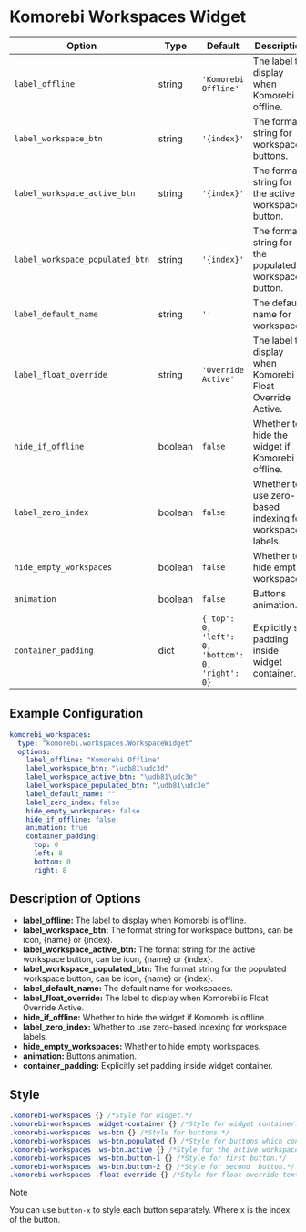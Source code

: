 # Komorebi Workspaces Widget
| Option                     | Type    | Default                  | Description                                                                 |
|----------------------------|---------|--------------------------|-----------------------------------------------------------------------------|
| `label_offline`          | string  | `'Komorebi Offline'`     | The label to display when Komorebi is offline.                              |
| `label_workspace_btn`    | string  | `'{index}'`              | The format string for workspace buttons.                                    |
| `label_workspace_active_btn` | string | `'{index}'`              | The format string for the active workspace button.                          |
| `label_workspace_populated_btn` | string | `'{index}'`              | The format string for the populated workspace button.                          |
| `label_default_name`       | string  | `''`                     | The default name for workspaces.                                            |
| `label_float_override`     | string  | `'Override Active'`                     | The label to display when Komorebi is Float Override Active. |
| `hide_if_offline`       | boolean | `false`         | Whether to hide the widget if Komorebi is offline.                          |
| `label_zero_index`        | boolean | `false`    | Whether to use zero-based indexing for workspace labels.                    |
| `hide_empty_workspaces`  | boolean | `false`      | Whether to hide empty workspaces.                                           |
| `animation`  | boolean | `false`      | Buttons animation.                                           |
| `container_padding`  | dict | `{'top': 0, 'left': 0, 'bottom': 0, 'right': 0}`      | Explicitly set padding inside widget container.

## Example Configuration

```yaml
komorebi_workspaces:
  type: "komorebi.workspaces.WorkspaceWidget"
  options:
    label_offline: "Komorebi Offline"
    label_workspace_btn: "\udb81\udc3d"
    label_workspace_active_btn: "\udb81\udc3e"
    label_workspace_populated_btn: "\udb81\udc3e"
    label_default_name: ""
    label_zero_index: false
    hide_empty_workspaces: false
    hide_if_offline: false
    animation: true
    container_padding: 
      top: 0
      left: 8
      bottom: 0
      right: 8
```

## Description of Options
- **label_offline:** The label to display when Komorebi is offline.
- **label_workspace_btn:** The format string for workspace buttons, can be icon, {name} or {index}.
- **label_workspace_active_btn:** The format string for the active workspace button, can be icon, {name} or {index}.
- **label_workspace_populated_btn:** The format string for the populated workspace button, can be icon, {name} or {index}.
- **label_default_name:** The default name for workspaces.
- **label_float_override:** The label to display when Komorebi is Float Override Active.
- **hide_if_offline:** Whether to hide the widget if Komorebi is offline.
- **label_zero_index:** Whether to use zero-based indexing for workspace labels.
- **hide_empty_workspaces:** Whether to hide empty workspaces.
- **animation:** Buttons animation.
- **container_padding:** Explicitly set padding inside widget container.


## Style
```css
.komorebi-workspaces {} /*Style for widget.*/
.komorebi-workspaces .widget-container {} /*Style for widget container.*/
.komorebi-workspaces .ws-btn {} /*Style for buttons.*/
.komorebi-workspaces .ws-btn.populated {} /*Style for buttons which contain window and are not empty.*/
.komorebi-workspaces .ws-btn.active {} /*Style for the active workspace button.*/
.komorebi-workspaces .ws-btn.button-1 {} /*Style for first button.*/
.komorebi-workspaces .ws-btn.button-2 {} /*Style for second  button.*/
.komorebi-workspaces .float-override {} /*Style for float override text and icon.*/
```

> [!NOTE]  
> You can use `button-x` to style each button separately. Where x is the index of the button.
